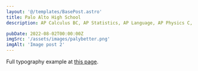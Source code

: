 ```yaml
---
layout: '@/templates/BasePost.astro'
title: Palo Alto High School
description: AP Calculus BC, AP Statistics, AP Language, AP Physics C, AP Chemistry, AP Computer Science A

pubDate: 2022-08-02T00:00:00Z
imgSrc: '/assets/images/palybetter.png'
imgAlt: 'Image post 2'
---
```


Full typography example at [this page](../sixth-post/).
